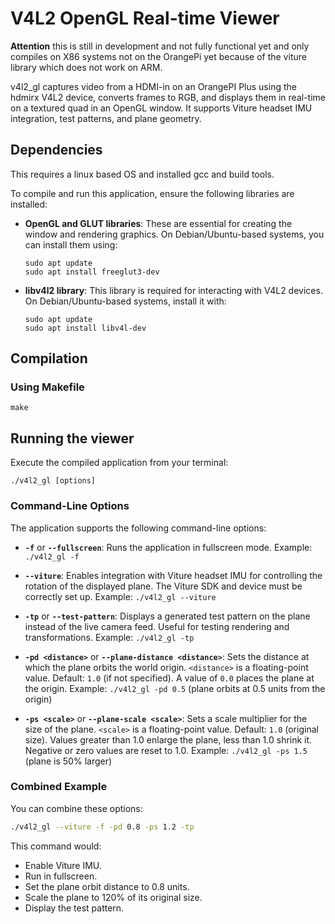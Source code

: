 # V4L2 OpenGL Real-time Viewer

**Attention** this is still in development and not fully functional yet and only compiles on X86 systems not on the OrangePi yet because of the viture library which does not work on ARM.

v4l2_gl captures video from a HDMI-in on an OrangePI Plus using the hdmirx V4L2 device, converts frames to RGB, and displays them in real-time on a textured quad in an OpenGL window. It supports Viture headset IMU integration, test patterns, and plane geometry.

## Dependencies

This requires a linux based OS and installed gcc and build tools.

To compile and run this application, ensure the following libraries are installed:

-   **OpenGL and GLUT libraries**:
    These are essential for creating the window and rendering graphics. On Debian/Ubuntu-based systems, you can install them using:
    ```
    sudo apt update
    sudo apt install freeglut3-dev
    ```

-   **libv4l2 library**:
    This library is required for interacting with V4L2 devices. On Debian/Ubuntu-based systems, install it with:
    ```
    sudo apt update
    sudo apt install libv4l-dev
    ```

## Compilation

### Using Makefile
```
make
```

## Running the viewer

Execute the compiled application from your terminal:
```
./v4l2_gl [options]
```

### Command-Line Options

The application supports the following command-line options:

-   **`-f`** or **`--fullscreen`**:
    Runs the application in fullscreen mode.
    Example: `./v4l2_gl -f`

-   **`--viture`**:
    Enables integration with Viture headset IMU for controlling the rotation of the displayed plane. The Viture SDK and device must be correctly set up.
    Example: `./v4l2_gl --viture`

-   **`-tp`** or **`--test-pattern`**:
    Displays a generated test pattern on the plane instead of the live camera feed. Useful for testing rendering and transformations.
    Example: `./v4l2_gl -tp`

-   **`-pd <distance>`** or **`--plane-distance <distance>`**:
    Sets the distance at which the plane orbits the world origin. `<distance>` is a floating-point value.
    Default: `1.0` (if not specified). A value of `0.0` places the plane at the origin.
    Example: `./v4l2_gl -pd 0.5` (plane orbits at 0.5 units from the origin)

-   **`-ps <scale>`** or **`--plane-scale <scale>`**:
    Sets a scale multiplier for the size of the plane. `<scale>` is a floating-point value.
    Default: `1.0` (original size). Values greater than 1.0 enlarge the plane, less than 1.0 shrink it. Negative or zero values are reset to 1.0.
    Example: `./v4l2_gl -ps 1.5` (plane is 50% larger)

### Combined Example

You can combine these options:
```bash
./v4l2_gl --viture -f -pd 0.8 -ps 1.2 -tp
```
This command would:
- Enable Viture IMU.
- Run in fullscreen.
- Set the plane orbit distance to 0.8 units.
- Scale the plane to 120% of its original size.
- Display the test pattern.
